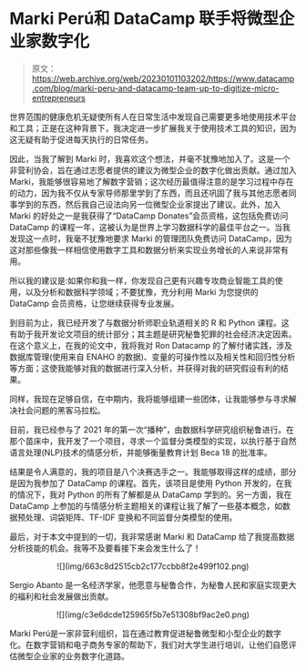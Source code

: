 # Marki Perú和 DataCamp 联手将微型企业家数字化

> 原文：<https://web.archive.org/web/20230101103202/https://www.datacamp.com/blog/marki-peru-and-datacamp-team-up-to-digitize-micro-entrepreneurs>

世界范围的健康危机无疑使所有人在日常生活中发现自己需要更多地使用技术平台和工具；正是在这种背景下，我决定进一步扩展我关于使用技术工具的知识，因为这无疑有助于促进每天执行的日常任务。

因此，当我了解到 Marki 时，我喜欢这个想法，并毫不犹豫地加入了。这是一个非营利协会，旨在通过志愿者提供的建议为微型企业的数字化做出贡献。通过加入 Marki，我能够很容易地了解数字营销；这次经历最值得注意的是学习过程中存在的动力，因为我不仅从专家导师那里学到了东西，而且还巩固了我与其他志愿者同事学到的东西，然后我自己设法向另一位微型企业家提出了建议。此外，加入 Marki 的好处之一是我获得了“DataCamp Donates”会员资格，这包括免费访问 DataCamp 的课程一年，这被认为是世界上学习数据科学的最佳平台之一。当我发现这一点时，我毫不犹豫地要求 Marki 的管理团队免费访问 DataCamp，因为这对那些像我一样相信使用数字工具和数据分析来实现业务增长的人来说非常有用。

所以我的建议是:如果你和我一样，你发现自己更有兴趣专攻商业智能工具的使用，以及分析和数据科学领域；不要犹豫，充分利用 Marki 为您提供的 DataCamp 会员资格，让您继续获得专业发展。

到目前为止，我已经开发了与数据分析师职业轨道相关的 R 和 Python 课程。这有助于我开发论文项目的统计部分；其主题是研究秘鲁犯罪的社会经济决定因素。在这个意义上，在我的论文中，我将我对 Ron Datacamp 的了解付诸实践，涉及数据库管理(使用来自 ENAHO 的数据)、变量的可操作性以及相关性和回归性分析等方面；这使我能够对我的数据进行深入分析，并获得对我的研究假设有利的结果。

同样，我现在足够自信，在中期内，我将能够组建一些团体，让我能够参与寻求解决社会问题的黑客马拉松。

目前，我已经参与了 2021 年的第一次“播种”，由数据科学研究组织秘鲁进行。在那个苗床中，我开发了一个项目，寻求一个监督分类模型的实现，以执行基于自然语言处理(NLP)技术的情感分析，并能够衡量教育计划 Beca 18 的批准率。

结果是令人满意的，我的项目是八个决赛选手之一。我能够取得这样的成绩，部分是因为我参加了 DataCamp 的课程。首先，该项目是使用 Python 开发的，在我的情况下，我对 Python 的所有了解都是从 DataCamp 学到的。另一方面，我在 DataCamp 上参加的与情感分析主题相关的课程让我了解了一些基本概念，如数据预处理、词袋矩阵、TF-IDF 变换和不同监督分类模型的使用。

最后，对于本文中提到的一切，我非常感谢 Marki 和 DataCamp 给了我提高数据分析技能的机会。我等不及要看接下来会发生什么了！

<center>![](img/663c8d2515cb2c177ccbb8f2e499f102.png)</center>

Sergio Abanto 是一名经济学家，他愿意与秘鲁合作，为秘鲁人民和家庭实现更大的福利和社会发展做出贡献。

<center>![](img/c3e6dcde125965f5b7e51308bf9ac2e0.png)</center>

Marki Perú是一家非营利组织，旨在通过教育促进秘鲁微型和小型企业的数字化。在数字营销和电子商务专家的帮助下，我们对大学生进行培训，让他们自愿评估微型企业家的业务数字化道路。